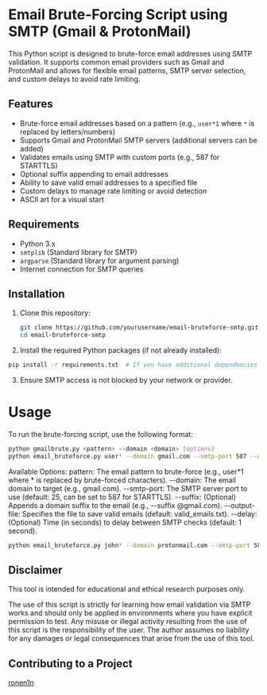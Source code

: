 # Email Brute-Forcing Script using SMTP (Gmail & ProtonMail)

This Python script is designed to brute-force email addresses using SMTP validation. It supports common email providers such as Gmail and ProtonMail and allows for flexible email patterns, SMTP server selection, and custom delays to avoid rate limiting.

## Features

- Brute-force email addresses based on a pattern (e.g., `user*1` where `*` is replaced by letters/numbers)
- Supports Gmail and ProtonMail SMTP servers (additional servers can be added)
- Validates emails using SMTP with custom ports (e.g., 587 for STARTTLS)
- Optional suffix appending to email addresses
- Ability to save valid email addresses to a specified file
- Custom delays to manage rate limiting or avoid detection
- ASCII art for a visual start

## Requirements

- Python 3.x
- `smtplib` (Standard library for SMTP)
- `argparse` (Standard library for argument parsing)
- Internet connection for SMTP queries

## Installation

1. Clone this repository:
   ```bash
   git clone https://github.com/yourusername/email-bruteforce-smtp.git
   cd email-bruteforce-smtp
2. Install the required Python packages (if not already installed):
```bash
pip install -r requirements.txt  # If you have additional dependencies to add
```
3. Ensure SMTP access is not blocked by your network or provider.

# Usage
To run the brute-forcing script, use the following format:

```bash
python gmailbrute.py <pattern> --domain <domain> [options]
python email_bruteforce.py user* --domain gmail.com --smtp-port 587 --output-file valid_emails.txt
```

Available Options:
pattern: The email pattern to brute-force (e.g., user*1 where * is replaced by brute-forced characters).
--domain: The email domain to target (e.g., gmail.com).
--smtp-port: The SMTP server port to use (default: 25, can be set to 587 for STARTTLS).
--suffix: (Optional) Appends a domain suffix to the email (e.g., --suffix @gmail.com).
--output-file: Specifies the file to save valid emails (default: valid_emails.txt).
--delay: (Optional) Time (in seconds) to delay between SMTP checks (default: 1 second).

```bash
python email_bruteforce.py john* --domain protonmail.com --smtp-port 587 --suffix @protonmail.com --output-file found_emails.txt --delay 3
```
## Disclaimer
This tool is intended for educational and ethical research purposes only.

The use of this script is strictly for learning how email validation via SMTP works and should only be applied in environments where you have explicit permission to test. Any misuse or illegal activity resulting from the use of this script is the responsibility of the user. The author assumes no liability for any damages or legal consequences that arise from the use of this tool.

## Contributing to a Project
[ronen1n](https://github.com/ronen1n)
